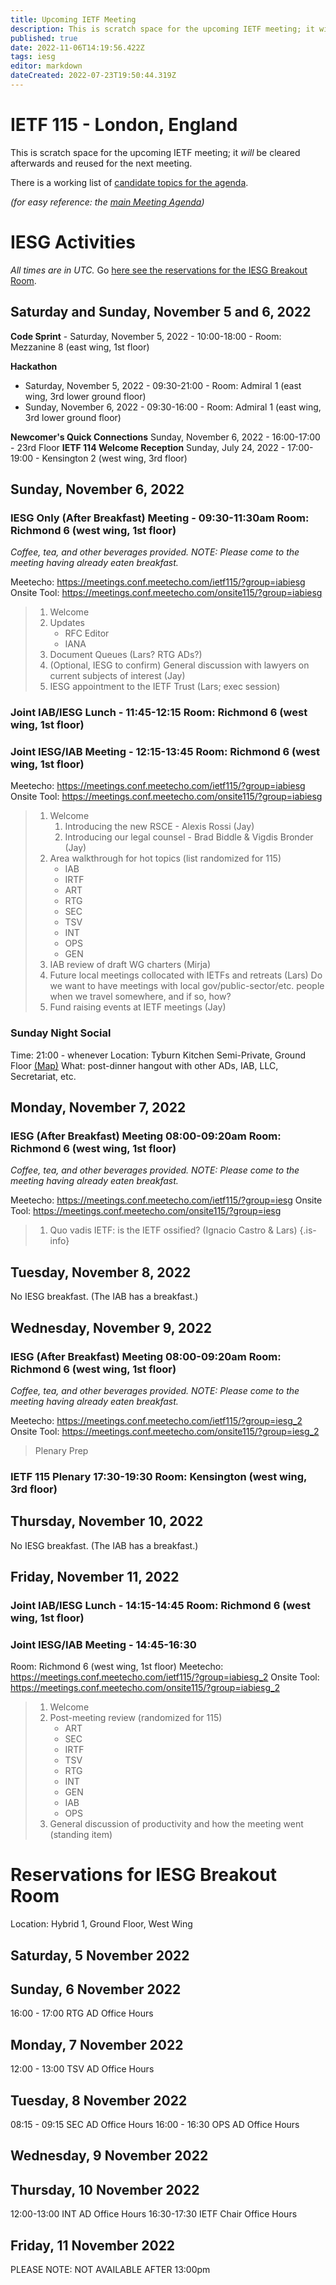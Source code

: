 ```yaml
---
title: Upcoming IETF Meeting
description: This is scratch space for the upcoming IETF meeting; it will be cleared afterwards and reused for the next meeting. 
published: true
date: 2022-11-06T14:19:56.422Z
tags: iesg
editor: markdown
dateCreated: 2022-07-23T19:50:44.319Z
---
```


# IETF 115 - London, England
This is scratch space for the upcoming IETF meeting; it *will* be cleared afterwards and reused for the next meeting. 

There is a working list of [candidate topics for the agenda](/group/iesg/MeetingTopics).

*(for easy reference: the [main Meeting Agenda](https://datatracker.ietf.org/meeting/115/agenda))*

# IESG Activities
*All times are in UTC.* Go [here see the reservations for the IESG Breakout Room](#IESGBreakoutRoom).

## Saturday and Sunday, November 5 and 6, 2022

**Code Sprint** - Saturday, November 5, 2022 - 10:00-18:00 - Room: Mezzanine 8 (east wing, 1st floor)

**Hackathon**
  - Saturday, November 5, 2022 - 09:30-21:00 - Room: Admiral 1 (east wing, 3rd lower ground floor)
  - Sunday, November 6, 2022 - 09:30-16:00 - Room: Admiral 1 (east wing, 3rd lower ground floor)

**Newcomer's Quick Connections** Sunday, November 6, 2022 - 16:00-17:00 - 23rd Floor
**IETF 114 Welcome Reception** Sunday, July 24, 2022 - 17:00-19:00 - Kensington 2 (west wing, 3rd floor)

## Sunday, November 6, 2022

### IESG Only (After Breakfast) Meeting - 09:30-11:30am Room: Richmond 6 (west wing, 1st floor)

*Coffee, tea, and other beverages provided. NOTE: Please come to the meeting having already eaten breakfast.*

Meetecho: https://meetings.conf.meetecho.com/ietf115/?group=iabiesg
Onsite Tool: https://meetings.conf.meetecho.com/onsite115/?group=iabiesg


>   1. Welcome
>   2. Updates
>      - RFC Editor
>      - IANA
>   3. Document Queues (Lars? RTG ADs?)
>   4. (Optional, IESG to confirm) General discussion with lawyers on current subjects of interest (Jay)
> 1. IESG appointment to the IETF Trust (Lars; exec session)

### Joint IAB/IESG Lunch - 11:45-12:15 Room: Richmond 6 (west wing, 1st floor)

### Joint IESG/IAB Meeting - 12:15-13:45 Room: Richmond 6 (west wing, 1st floor)
Meetecho: https://meetings.conf.meetecho.com/ietf115/?group=iabiesg
Onsite Tool: https://meetings.conf.meetecho.com/onsite115/?group=iabiesg


> 1. Welcome
>    1. Introducing the new RSCE - Alexis Rossi (Jay)
>    1. Introducing our legal counsel - Brad Biddle & Vigdis Bronder (Jay)
> 1. Area walkthrough for hot topics (list randomized for 115)
>    - IAB
>    - IRTF
>    - ART
>    - RTG
>    - SEC
>    - TSV
>    - INT
>    - OPS
>    - GEN 
> 1. IAB review of draft WG charters (Mirja)
> 1. Future local meetings collocated with IETFs and retreats (Lars)
>    Do we want to have meetings with local gov/public-sector/etc. people when we travel somewhere, and if so, how?
> 1. Fund raising events at IETF meetings (Jay)

### Sunday Night Social

Time: 21:00 - whenever
Location: Tyburn Kitchen Semi-Private, Ground Floor [(Map)](/tyburn-kitchen.pdf)
What: post-dinner hangout with other ADs, IAB, LLC, Secretariat, etc. 

## Monday, November 7, 2022 


### IESG (After Breakfast) Meeting 08:00-09:20am Room: Richmond 6 (west wing, 1st floor)	

*Coffee, tea, and other beverages provided. NOTE: Please come to the meeting having already eaten breakfast.*

Meetecho: https://meetings.conf.meetecho.com/ietf115/?group=iesg
Onsite Tool: https://meetings.conf.meetecho.com/onsite115/?group=iesg

> 1. Quo vadis IETF: is the IETF ossified? (Ignacio Castro & Lars)
{.is-info}

## Tuesday, November 8, 2022

No IESG breakfast. (The IAB has a breakfast.)
  
## Wednesday, November 9, 2022


### IESG (After Breakfast) Meeting 08:00-09:20am Room: Richmond 6 (west wing, 1st floor)	

*Coffee, tea, and other beverages provided. NOTE: Please come to the meeting having already eaten breakfast.*

Meetecho: https://meetings.conf.meetecho.com/ietf115/?group=iesg_2
Onsite Tool: https://meetings.conf.meetecho.com/onsite115/?group=iesg_2


>    Plenary Prep

### IETF 115 Plenary 17:30-19:30 Room: Kensington (west wing, 3rd floor)

## Thursday, November 10, 2022

No IESG breakfast. (The IAB has a breakfast.)

## Friday, November 11, 2022 
### Joint IAB/IESG Lunch - 14:15-14:45 Room: Richmond 6 (west wing, 1st floor)
### Joint IESG/IAB Meeting - 14:45-16:30
Room: Richmond 6 (west wing, 1st floor)
Meetecho: https://meetings.conf.meetecho.com/ietf115/?group=iabiesg_2
Onsite Tool: https://meetings.conf.meetecho.com/onsite115/?group=iabiesg_2


>  1. Welcome
>  1. Post-meeting review (randomized for 115)
>     - ART
>     - SEC
>     - IRTF
>     - TSV
>     - RTG
>     - INT
>     - GEN
>     - IAB
>     - OPS
>  1.  General discussion of productivity and how the meeting went	 (standing item)


# <a id="IESGBreakoutRoom"></a>Reservations for IESG Breakout Room

Location: Hybrid 1, Ground Floor, West Wing 

## Saturday, 5 November 2022

  

## Sunday, 6 November 2022
16:00 - 17:00 RTG AD Office Hours

## Monday, 7 November 2022
12:00 - 13:00 TSV AD Office Hours
  

## Tuesday, 8 November 2022
08:15 - 09:15 SEC AD Office Hours
16:00 - 16:30 OPS AD Office Hours


## Wednesday, 9 November 2022

	 

## Thursday, 10 November 2022


12:00-13:00 INT AD Office Hours
16:30-17:30 IETF Chair Office Hours

## Friday, 11 November 2022

   PLEASE NOTE: NOT AVAILABLE AFTER 13:00pm 
